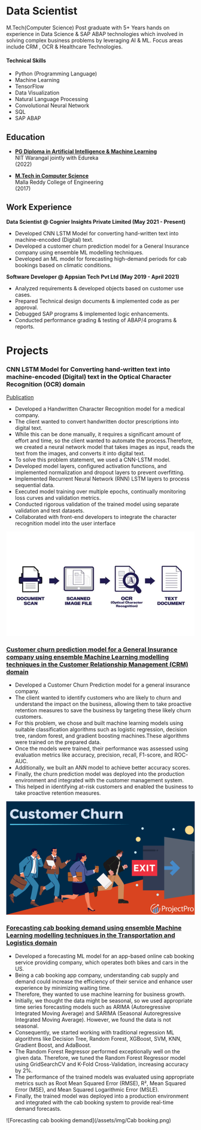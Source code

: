 # Data Scientist
M.Tech(Computer Science) Post graduate with 5+ Years hands on experience in Data Science & SAP ABAP technologies which involved in solving complex business problems by leveraging AI & ML. Focus areas include CRM , OCR & Healthcare Technologies.

#### Technical Skills
- Python (Programming Language)
- Machine Learning
- TensorFlow
- Data Visualization
- Natural Language Processing
- Convolutional Neural Network
- SQL
- SAP ABAP

## Education

- **[PG Diploma in Artificial Intelligence & Machine Learning](https://www.edureka.co/my-certificate/9306fd037be6f530791ae57d286e0aef)**  
  NIT Warangal jointly with Edureka  
  (2022)

- **[M.Tech in Computer Science]()**  
  Malla Reddy College of Engineering  
  (2017)
  
## Work Experience

**Data Scientist @ Cognier Insights Private Limited (May 2021 - Present)**
- Developed CNN LSTM Model for converting hand-written text into machine-encoded (Digital) text.
- Developed a customer churn prediction model for a General Insurance company using ensemble ML modelling techniques.
- Developed an ML model for forecasting high-demand periods for cab bookings based on climatic conditions.

**Software Developer @ Appsian Tech Pvt Ltd (May 2019 - April 2021)**
- Analyzed requirements & developed objects based on customer use cases.
- Prepared Technical design documents & implemented code as per approval.
- Debugged SAP programs & implemented logic enhancements.
- Conducted performance grading & testing of ABAP/4 programs & reports.

# Projects

### CNN LSTM Model for Converting hand-written text into machine-encoded (Digital) text in the Optical Character Recognition (OCR) domain
[Publication](https://www.mdpi.com/1424-8220/22/8/3048)
- Developed a Handwritten Character Recognition model for a medical company.
- The client wanted to convert handwritten doctor prescriptions into digital text.
- While this can be done manually, it requires a significant amount of effort and time, so the client wanted to automate the process.Therefore, we created a neural network model that takes images as input, reads the text from the images, and converts it into digital text.
- To solve this problem statement, we used a CNN-LSTM model.
- Developed model layers, configured activation functions, and implemented normalization and dropout layers to prevent overfitting.
- Implemented Recurrent Neural Network (RNN) LSTM layers to process sequential data.
- Executed model training over multiple epochs, continually monitoring loss curves and validation metrics.
- Conducted rigorous validation of the trained model using separate validation and test datasets.
- Collaborated with front-end developers to integrate the character recognition model into the user interface

![Hand Written character Recognition](/assets/img/OCR.jpg)

### [Customer churn prediction model for a General Insurance company using ensemble Machine Learning modelling techniques in the Customer Relationship Management (CRM) domain](https://github.com/ChandraKanth-datascience/Magma-HDI-General-Insurance)
- Developed a Customer Churn Prediction model for a general insurance company.
- The client wanted to identify customers who are likely to churn and understand the impact on the business, allowing them to take proactive retention measures to save the business by targeting these likely churn customers.
- For this problem, we chose and built machine learning models using suitable classification algorithms such as logistic regression, decision tree, random forest, and gradient boosting machines.These algorithms were trained on the prepared data.
- Once the models were trained, their performance was assessed using evaluation metrics like accuracy, precision, recall, F1-score, and ROC-AUC.
- Additionally, we built an ANN model to achieve better accuracy scores.
- Finally, the churn prediction model was deployed into the production environment and integrated with the customer management system.
- This helped in identifying at-risk customers and enabled the business to take proactive retention measures.
  
![Customer Churn Prediction](/assets/img/Customer_Churn.png)

### [Forecasting cab booking demand using ensemble Machine Learning modelling techniques in the Transportation and Logistics domain](https://github.com/ChandraKanth-datascience/Lyft)
- Developed a forecasting ML model for an app-based online cab booking service providing company, which operates both bikes and cars in the US.
- Being a cab booking app company, understanding cab supply and demand could increase the efficiency of their service and enhance user experience by minimizing waiting time.
- Therefore, they wanted to use machine learning for business growth.
- Initially, we thought the data might be seasonal, so we used appropriate time series forecasting models such as ARIMA (Autoregressive Integrated Moving Average) and SARIMA (Seasonal Autoregressive Integrated Moving Average). However, we found the data is not seasonal.
- Consequently, we started working with traditional regression ML algorithms like Decision Tree, Random Forest, XGBoost, SVM, KNN, Gradient Boost, and AdaBoost.
- The Random Forest Regressor performed exceptionally well on the given data. Therefore, we tuned the Random Forest Regressor model using GridSearchCV and K-Fold Cross-Validation, increasing accuracy by 2%.
- The performance of the trained models was evaluated using appropriate metrics such as Root Mean Squared Error (RMSE), R², Mean Squared Error (MSE), and Mean Squared Logarithmic Error (MSLE).
- Finally, the trained model was deployed into a production environment and integrated with the cab booking system to provide real-time demand forecasts.

![Forecasting cab booking demand](/assets/img/Cab booking.png)


<!--# Talks & Lectures
- Causality: The new science of an old question - GSP Seminar, Fall 2021
- Guest Lecture: Dimensionality Reduction - Big Data and Machine Learning for Scientific Discovery (PHYS 5336), Spring 2021
- Guest Lecture: Fourier and Wavelet Transforms - Scientific Computing (PHYS 5315), Fall 2020
- A Brief Introduction to Optimization - GSP Seminar, Fall 2019
- Weeks of Welcome Poster Competition - UTD, Fall 2019
- A Brief Introduction to Networks - GSP Seminar, Spring 2019

# Data Science YouTube

# Publications
- Talebi S., Lary D.J., Wijeratne L. OH., and Lary, T. Modeling Autonomic Pupillary Responses from External Stimuli Using Machine Learning (2019). DOI: 10.26717/BJSTR.2019.20.003446
- Wijeratne, L.O.; Kiv, D.R.; Aker, A.R.; Talebi, S.; Lary, D.J. Using Machine Learning for the Calibration of Airborne Particulate Sensors. Sensors 2020, 20, 99.
- Lary, D.J.; Schaefer, D.; Waczak, J.; Aker, A.; Barbosa, A.; Wijeratne, L.O.H.; Talebi, S.; Fernando, B.; Sadler, J.; Lary, T.; Lary, M.D. Autonomous Learning of New Environments with a Robotic Team Employing Hyper-Spectral Remote Sensing, Comprehensive In-Situ Sensing and Machine Learning. Sensors 2021, 21, 2240. https://doi.org/10.3390/s21062240
- Zhang, Y.; Wijeratne, L.O.H.; Talebi, S.; Lary, D.J. Machine Learning for Light Sensor Calibration. Sensors 2021, 21, 6259. https://doi.org/10.3390/s21186259
- Talebi, S.; Waczak, J.; Fernando, B.; Sridhar, A.; Lary, D.J. Data-Driven EEG Band Discovery with Decision Trees. Preprints 2022, 2022030145 (doi: 10.20944/preprints202203.0145.v1).
- Fernando, B.A.; Sridhar, A.; Talebi, S.; Waczak, J.; Lary, D.J. Unsupervised Blink Detection Using Eye Aspect Ratio Values. Preprints 2022, 2022030200 (doi: 10.20944/preprints202203.0200.v1).
- Talebi, S. et al. Decoding Physical and Cognitive Impacts of PM Concentrations at Ultra-fine Scales, 29 March 2022, PREPRINT (Version 1) available at Research Square [https://doi.org/10.21203/rs.3.rs-1499191/v1]
- Lary, D.J. et al. (2022). Machine Learning, Big Data, and Spatial Tools: A Combination to Reveal Complex Facts That Impact Environmental Health. In: Faruque, F.S. (eds) Geospatial Technology for Human Well-Being and Health. Springer, Cham. https://doi.org/10.1007/978-3-030-71377-5_12
- Wijerante, L.O.H. et al. (2022). Advancement in Airborne Particulate Estimation Using Machine Learning. In: Faruque, F.S. (eds) Geospatial Technology for Human Well-Being and Health. Springer, Cham. https://doi.org/10.1007/978-3-030-71377-5_13

# Data Science Blog -->

